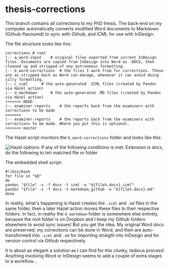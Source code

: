 # thesis-corrections

This branch contains all corrections to my PhD thesis. The back-end on my computer automatically converts modified Word documents to Markdown (Github-flavoured) to sync with Github, and ICML for use with InDesign. 

The file structure looks like this:

```shell
corrections # root
|-- a_word-input	# original files exported from current InDesign files. Documents are copied from InDesign into Word as .DOCX, then cleaned up and stripped of any extraneous formatting.
|-- b_word-corrections	# the files I work from for corrections. These are as stripped back as Word can manage, whenever it can avoid doing silly formatting.
|-- c_icml		# the auto-generated .ICML files (created by Pandoc via Hazel action)
|-- d_markdown		# the auto-generated .MD files (created by Pandoc via Hazel action)
<<<<<<< HEAD
|-- examiner-reports	# the reports back from the examiners with corrections to be made
=======
|-- examiner-reports	# the reports back from the examiners with corrections to be made. Where you put this is optional.
>>>>>>> master
```


The Hazel script monitors the ```b_word-corrections``` folder and looks like this:

![Hazel options: If any of the following conditions is met: Extension is docx, do the following to teh matched file or folder](https://www.dropbox.com/s/so3joo9i1q5fjiu/Screenshot%202017-09-25%2014.07.23.png?raw=1)

The embedded shell script:

```
#!/bin/bash
for file in "$@"
do
pandoc "$file" -s -f docx -t icml -o "${file%.docx}.icml"
pandoc "$file" -s -f docx -t markdown_github -o "${file%.docx}.md"
done
```

In reality, what's happening is Hazel creates the ```.icml``` and ```.md``` files in the same folder, then a later Hazel action moves these files to their respective folders. In fact, in reality the ```d_markdown``` folder is somewhere else entirely, because the root folder is on Dropbox and I keep my Github folders elsewhere to avoid sync issues! But you get the idea. My original Word docs are preserved; my corrections can be done in Word, and then are auto-transformed into ```.icml``` and ```.md``` for importing straight into InDesign and for version control via Github respectively.

It is about as elegant a solution as I can find for this clunky, tedious process! Anything involving Word or InDesign seems to add a couple of extra stages to a workflow...
